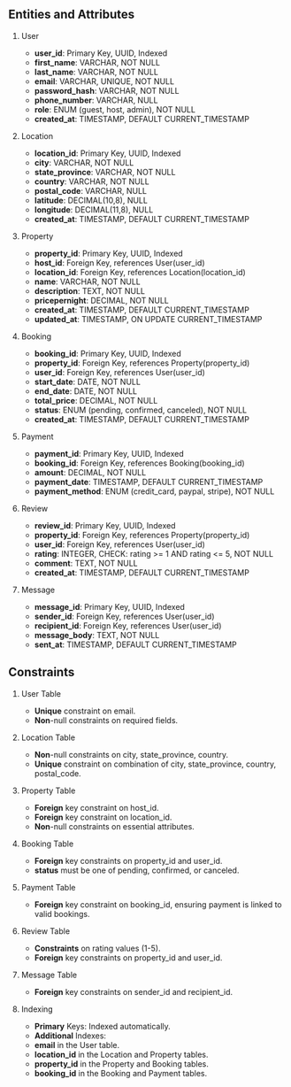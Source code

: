 ## Entities and Attributes

1. User

   - **user_id**: Primary Key, UUID, Indexed
   - **first_name**: VARCHAR, NOT NULL
   - **last_name**: VARCHAR, NOT NULL
   - **email**: VARCHAR, UNIQUE, NOT NULL
   - **password_hash**: VARCHAR, NOT NULL
   - **phone_number**: VARCHAR, NULL
   - **role**: ENUM (guest, host, admin), NOT NULL
   - **created_at**: TIMESTAMP, DEFAULT CURRENT_TIMESTAMP

2. Location

   - **location_id**: Primary Key, UUID, Indexed
   - **city**: VARCHAR, NOT NULL
   - **state_province**: VARCHAR, NOT NULL
   - **country**: VARCHAR, NOT NULL
   - **postal_code**: VARCHAR, NULL
   - **latitude**: DECIMAL(10,8), NULL
   - **longitude**: DECIMAL(11,8), NULL
   - **created_at**: TIMESTAMP, DEFAULT CURRENT_TIMESTAMP

3. Property

   - **property_id**: Primary Key, UUID, Indexed
   - **host_id**: Foreign Key, references User(user_id)
   - **location_id**: Foreign Key, references Location(location_id)
   - **name**: VARCHAR, NOT NULL
   - **description**: TEXT, NOT NULL
   - **pricepernight**: DECIMAL, NOT NULL
   - **created_at**: TIMESTAMP, DEFAULT CURRENT_TIMESTAMP
   - **updated_at**: TIMESTAMP, ON UPDATE CURRENT_TIMESTAMP

4. Booking

   - **booking_id**: Primary Key, UUID, Indexed
   - **property_id**: Foreign Key, references Property(property_id)
   - **user_id**: Foreign Key, references User(user_id)
   - **start_date**: DATE, NOT NULL
   - **end_date**: DATE, NOT NULL
   - **total_price**: DECIMAL, NOT NULL
   - **status**: ENUM (pending, confirmed, canceled), NOT NULL
   - **created_at**: TIMESTAMP, DEFAULT CURRENT_TIMESTAMP

5. Payment

   - **payment_id**: Primary Key, UUID, Indexed
   - **booking_id**: Foreign Key, references Booking(booking_id)
   - **amount**: DECIMAL, NOT NULL
   - **payment_date**: TIMESTAMP, DEFAULT CURRENT_TIMESTAMP
   - **payment_method**: ENUM (credit_card, paypal, stripe), NOT NULL

6. Review

   - **review_id**: Primary Key, UUID, Indexed
   - **property_id**: Foreign Key, references Property(property_id)
   - **user_id**: Foreign Key, references User(user_id)
   - **rating**: INTEGER, CHECK: rating >= 1 AND rating <= 5, NOT NULL
   - **comment**: TEXT, NOT NULL
   - **created_at**: TIMESTAMP, DEFAULT CURRENT_TIMESTAMP

7. Message

   - **message_id**: Primary Key, UUID, Indexed
   - **sender_id**: Foreign Key, references User(user_id)
   - **recipient_id**: Foreign Key, references User(user_id)
   - **message_body**: TEXT, NOT NULL
   - **sent_at**: TIMESTAMP, DEFAULT CURRENT_TIMESTAMP

## Constraints

1. User Table

   - **Unique** constraint on email.
   - **Non**-null constraints on required fields.

2. Location Table

   - **Non**-null constraints on city, state_province, country.
   - **Unique** constraint on combination of city, state_province, country, postal_code.

3. Property Table

   - **Foreign** key constraint on host_id.
   - **Foreign** key constraint on location_id.
   - **Non**-null constraints on essential attributes.

4. Booking Table

   - **Foreign** key constraints on property_id and user_id.
   - **status** must be one of pending, confirmed, or canceled.

5. Payment Table

   - **Foreign** key constraint on booking_id, ensuring payment is linked to valid bookings.

6. Review Table

   - **Constraints** on rating values (1-5).
   - **Foreign** key constraints on property_id and user_id.

7. Message Table

   - **Foreign** key constraints on sender_id and recipient_id.

8. Indexing

   - **Primary** Keys: Indexed automatically.
   - **Additional** Indexes:
   - **email** in the User table.
   - **location_id** in the Location and Property tables.
   - **property_id** in the Property and Booking tables.
   - **booking_id** in the Booking and Payment tables.
